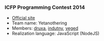### ICFP Programming Contest 2014

 - [Official site](http://icfpcontest.org)
 - Team name: Yetanothering
 - Members: [druxa](https://github.com/druxa/), [indutny](https://github.com/indutny/), [veged](https://github.com/veged/)
 - Realization language: JavaScript (NodeJS)
 
